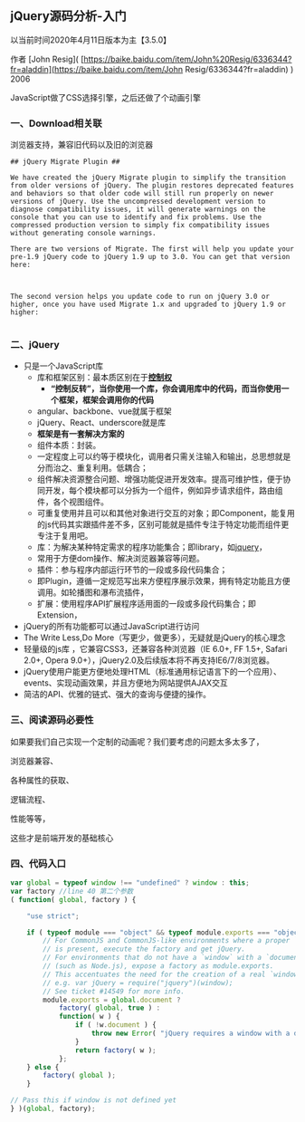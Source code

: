 ## jQuery源码分析-入门

以当前时间2020年4月11日版本为主【3.5.0】

作者  [John Resig]( [https://baike.baidu.com/item/John%20Resig/6336344?fr=aladdin](https://baike.baidu.com/item/John Resig/6336344?fr=aladdin) )  2006

 JavaScript做了CSS选择引擎，之后还做了个动画引擎 

### 一、Download相关联

浏览器支持，兼容旧代码以及旧的浏览器

```
## jQuery Migrate Plugin ##

We have created the jQuery Migrate plugin to simplify the transition from older versions of jQuery. The plugin restores deprecated features and behaviors so that older code will still run properly on newer versions of jQuery. Use the uncompressed development version to diagnose compatibility issues, it will generate warnings on the console that you can use to identify and fix problems. Use the compressed production version to simply fix compatibility issues without generating console warnings.

There are two versions of Migrate. The first will help you update your pre-1.9 jQuery code to jQuery 1.9 up to 3.0. You can get that version here:



The second version helps you update code to run on jQuery 3.0 or higher, once you have used Migrate 1.x and upgraded to jQuery 1.9 or higher:


```

###  二、jQuery

- 只是一个JavaScript库
  - 库和框架区别：最本质区别在于[**控制权**]( https://www.jianshu.com/p/60100985dd7f )
    -  **“控制反转”，当你使用一个库，你会调用库中的代码，而当你使用一个框架，框架会调用你的代码** 
  -  angular、backbone、vue就属于框架 
  -  jQuery、React、underscore就是库 
  -  **框架是有一套解决方案的** 
  -  组件本质：封装。
    - 一定程度上可以约等于模块化，调用者只需关注输入和输出，总思想就是分而治之、重复利用。低耦合；
  - 组件解决资源整合问题、增强功能促进开发效率。提高可维护性，便于协同开发，每个模块都可以分拆为一个组件，例如异步请求组件，路由组件，各个视图组件。 
  -  可重复使用并且可以和其他对象进行交互的对象；即Component，能复用的js代码其实跟插件差不多，区别可能就是插件专注于特定功能而组件更专注于复用吧。 
  -   库：为解决某种特定需求的程序功能集合；即library，如[jquery](https://link.jianshu.com/?t=http://lib.csdn.net/base/jquery)，
    - 常用于方便dom操作、解决浏览器兼容等问题。
  -   插件：参与程序内部运行环节的一段或多段代码集合；
    - 即Plugin，遵循一定规范写出来方便程序展示效果，拥有特定功能且方便调用。如轮播图和瀑布流插件， 
  -  扩展：使用程序API扩展程序适用面的一段或多段代码集合；即Extension， 
- jQuery的所有功能都可以通过JavaScript进行访问
- The Write Less,Do More（写更少，做更多），无疑就是jQuery的核心理念 
-  轻量级的js库 ，它兼容CSS3，还兼容各种浏览器（IE 6.0+, FF 1.5+, Safari 2.0+, Opera 9.0+），jQuery2.0及后续版本将不再支持IE6/7/8浏览器。
- jQuery使用户能更方便地处理HTML（标准通用标记语言下的一个应用）、events、实现动画效果，并且方便地为网站提供AJAX交互 
- 简洁的API、优雅的链式、强大的查询与便捷的操作。

### 三、阅读源码必要性

如果要我们自己实现一个定制的动画呢？我们要考虑的问题太多太多了，

浏览器兼容、

各种属性的获取、

逻辑流程、

性能等等，

这些才是前端开发的基础核心 

### 四、代码入口



```javascript
var global = typeof window !== "undefined" ? window : this;
var factory //line 40 第二个参数
( function( global, factory ) {

	"use strict";

	if ( typeof module === "object" && typeof module.exports === "object" ) {
		// For CommonJS and CommonJS-like environments where a proper `window`
		// is present, execute the factory and get jQuery.
		// For environments that do not have a `window` with a `document`
		// (such as Node.js), expose a factory as module.exports.
		// This accentuates the need for the creation of a real `window`.
		// e.g. var jQuery = require("jquery")(window);
		// See ticket #14549 for more info.
		module.exports = global.document ?
			factory( global, true ) :
			function( w ) {
				if ( !w.document ) {
					throw new Error( "jQuery requires a window with a document" );
				}
				return factory( w );
			};
	} else {
		factory( global );
	}

// Pass this if window is not defined yet
} )(global, factory);
```

